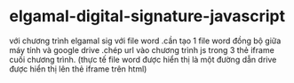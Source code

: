# elgamal-digital-signature-javascript
với chương trình elgamal sig với file word .cần tạo 1 file word đồng bộ giữa máy tính và google drive
.chép url vào chương trình js trong 3 thẻ iframe cuối chương trình.
(thực tế file word được hiển thị là một đường dẫn drive được hiển thị lên thẻ iframe trên html)
